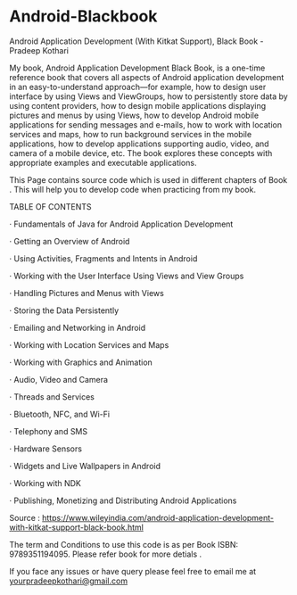# Android-Blackbook
Android Application Development (With Kitkat Support), Black Book - Pradeep Kothari 

My book, Android Application Development Black Book, is a one-time reference book that covers all aspects of Android application development in an easy-to-understand approach—for example, how to design user interface by using Views and ViewGroups, how to persistently store data by using content providers, how to design mobile applications displaying pictures and menus by using Views, how to develop Android mobile applications for sending messages and e-mails, how to work with location services and maps, how to run background services in the mobile applications, how to develop applications supporting audio, video, and camera of a mobile device, etc. The book explores these concepts with appropriate examples and executable applications.


This Page contains source code which is used in different chapters of Book . This  will help you to develop code when practicing from my book.



TABLE OF CONTENTS

·	Fundamentals of Java for Android Application Development

·	Getting an Overview of Android

·	Using Activities, Fragments and Intents in Android

·	Working with the User Interface Using Views and View Groups

·	Handling Pictures and Menus with Views

·	Storing the Data Persistently

·	Emailing and Networking in Android

·	Working with Location Services and Maps

·	Working with Graphics and Animation

·	Audio, Video and Camera

·	Threads and Services

·	Bluetooth, NFC, and Wi-Fi

·	Telephony and SMS

·	Hardware Sensors

·	Widgets and Live Wallpapers in Android

·	Working with NDK

·	Publishing, Monetizing and Distributing Android Applications


Source : https://www.wileyindia.com/android-application-development-with-kitkat-support-black-book.html

The term and Conditions to use this code is as per Book ISBN: 9789351194095. Please refer book for more detials .

If you face any issues or have query please feel free to email me at yourpradeepkothari@gmail.com
